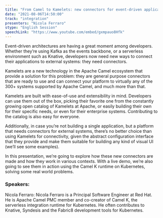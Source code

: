 ```yaml
---
title: "From Camel to Kamelets: new connectors for event-driven applications"
date: "2021-08-06T14:50:00" 
track: "integration"
presenters: "Nicola Ferraro"
stype: "English Session"
speechLink: "https://www.youtube.com/embed/gxmpauo8Hfk"
---
```

Event-driven architectures are having a great moment among developers. Whether they’re using Kafka as the events backbone, or a serverless environment such as Knative, developers now need new ways to connect their applications to external systems: they need connectors.
 

 Kamelets are a new technology in the Apache Camel ecosystem that provide a solution for this problem: they are general purpose connectors that are ready to use and can connect your platform to virtually any of the 300+ systems supported by Apache Camel, and much more than that.
 

 Kamelets are built with ease-of-use and extensibility in mind. Developers can use them out of the box, picking their favorite one from the constantly growing open catalog of Kamelets at Apache, or easily building their own for their specific needs, or even for their enterprise systems. Contributing to the catalog is also easy for everyone.
 

 Additionally, in case you’re not building a single application, but a platform that needs connectors for external systems, there’s no better choice than using Kamelets for connectivity, given the abstract configuration interface that they provide and make them suitable for building any kind of visual UI (we’ll see some examples).
 

 In this presentation, we’re going to explore how these new connectors are made and how they work in various contexts. With a live demo, we’re also going to see them in action using the Camel K runtime on Kubernetes, solving some real world problems.
 ### Speakers: 
 Nicola Ferraro: Nicola Ferraro is a Principal Software Engineer at Red Hat. He is Apache Camel PMC member and co-creator of Camel K, the serverless integration runtime for Kubernetes. He often contributes to Knative, Syndesis and the Fabric8 development tools for Kubernetes.